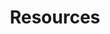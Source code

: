 ---
layout: tiles
title: Resources

resource1:
  title: Learn Julia
  sub_title: Prerequisite
  url: https://julialang.org/
  content: Before diving into Sienna, get some familiarity with the Julia programming
    language through their extensive learning resources.

resource2:
  title: Get the Code
  sub_title: Sienna Codebase
  url: https://github.com/NREL-Sienna
  content: Visit the Sienna project on Github to access and contribute to
    all the open-source software packages in the Sienna ecosystem.

resource3:
  title: Read the Docs
  sub_title: Documentation
  url: /Sienna/SiennaDocs/docs/build/index.html
  content: Access the Sienna Documentation Hub for installation, tutorials,
    and links to documentation for each core Sienna package. 

resource4:
  title: Watch Tutorials
  sub_title: YouTube
  url: https://www.youtube.com/@nrel-sienna
  content: See our YouTube channel for quick tutorial videos, webinars, and
    presentations showcasing Sienna at work.

resource5:
  title: Ask Questions
  sub_title: Slack
  url: https://nrel-sienna.slack.com
  content: Join our active community on Slack to ask our developers questions and
    share your experience with other users.

resource6:
  title: Work with Us
  sub_title: Collaborate
  url: mailto:sienna@nrel.gov
  content: Email us if you're interested in working with the Sienna team to build a new
    capability or apply Sienna to your own use case.

---
